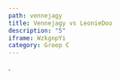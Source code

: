 ```yaml
---
path: vennejagy
title: Vennejagy vs LeonieDoo
description: "5"
iframe: WzkgnpYi
category: Groep C
---
```

.